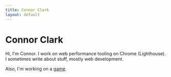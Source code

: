 ```yaml
--- 
title: Connor Clark
layout: default 
--- 
```

# Connor Clark
  
Hi, I'm Connor. I work on web performance tooling on Chrome (Lighthouse). I sometimes write about stuff, mostly web development.

Also, I'm working on a [game](/gridia).

<style>
  .captioned-image {
    display: flex;
    flex-direction: column;
    justify-content: center;
    align-items: center;
    margin: 25px 0;
  }
  .captioned-image img {
    /* width: 50%; */
  }
  .captioned-image span {
    text-align: center;
  }
</style>

<div class="captioned-image">
  <img style="max-width: min(700px, 100%)" src="/images/me.jpeg" alt="">
</div>
